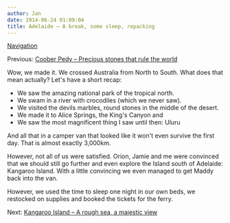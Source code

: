 ```yaml
---
author: Jan
date: 2014-06-24 01:09:04
title: Adelaide – A break, some sleep, repacking
---
```


[Navigation](/posts/30-der-stuart-highway/)

Previous: [Coober Pedy – Precious stones that rule the world](../day_10)

Wow, we made it. We crossed Australia from North to South. What does that mean
actually? Let's have a short recap:

  * We saw the amazing national park of the tropical north.
  * We swam in a river with crocodiles (which we never saw).
  * We visited the devils marbles, round stones in the middle of the desert.
  * We made it to Alice Springs, the King's Canyon and
  * We saw the most magnificent thing I saw until then: Uluru

And all that in a camper van that looked like it won't even survive the first
day. That is almost exactly 3,000km.

However, not all of us were satisfied. Orion, Jamie and me were convinced that
we should still go further and even explore the Island south of Adelaide:
Kangaroo Island. With a little convincing we even managed to get Maddy back
into the van.

However, we used the time to sleep one night in our own beds, we restocked on
supplies and booked the tickets for the ferry.

Next: [Kangaroo Island – A rough sea, a majestic view](../day_12)
